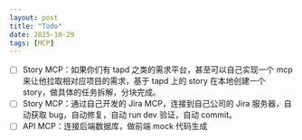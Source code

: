 ```yaml
---
layout: post
title: "Todo"
date: 2025-10-29
tags: [MCP]
---
```

- [ ] Story MCP：如果你们有 tapd 之类的需求平台，甚至可以自己实现一个 mcp 来让他拉取相对应项目的需求，基于 tapd 上的 story 在本地创建一个 story，做具体的任务拆解，分块完成。
- [ ] Story MCP：通过自己开发的 Jira MCP，连接到自己公司的 Jira 服务器，自动获取 bug，自动修复，自动 run dev 验证，自动 commit。
- [ ] API MCP：连接后端数据库，做前端 mock 代码生成
